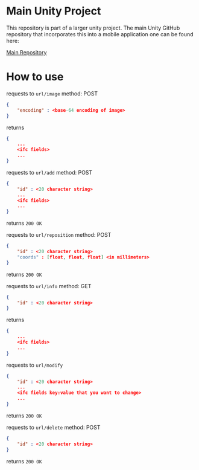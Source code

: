 # Main Unity Project

This repository is part of a larger unity project. The main Unity GitHub repository that incorporates this into a mobile application one can be found here:

[Main Repository](https://github.com/FilippoGrosso02/TestBIM_proj)

# How to use

requests to `url/image`
method: POST
```json
{
	"encoding" : <base-64 encoding of image>
}
```
returns
```json
{
	...
	<ifc fields>
	...
}
```

requests to `url/add`
method: POST
```json
{
	"id" : <20 character string>
	...
	<ifc fields>
	...
}
```
returns
`200 OK`

requests to `url/reposition`
method: POST
```json
{
	"id" : <20 character string>
	"coords" : [float, float, float] <in millimeters>
}
```
returns
`200 OK`

requests to `url/info`
method: GET
```json
{
	"id" : <20 character string>
}
```
returns
```json
{
	...
	<ifc fields>
	...
}
```
requests to `url/modify`
```json
{
	"id" : <20 character string>
	...
	<ifc fields key:value that you want to change>
	...
}
```
returns
`200 OK`

requests to `url/delete`
method: POST
```json
{
	"id" : <20 character string>
}
```
returns
`200 OK`
